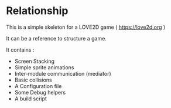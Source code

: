 # Relationship

This is a simple skeleton for a LOVE2D game ( https://love2d.org )

It can be a reference to structure a game.

It contains :
   - Screen Stacking
   - Simple sprite animations
   - Inter-module communication (mediator)
   - Basic collisions
   - A Configuration file
   - Some Debug helpers
   - A build script

